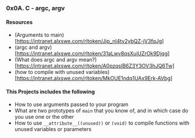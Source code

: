 ### 0x0A. C - argc, argv

#### Resources
- (Arguments to main)[https://intranet.alxswe.com/rltoken/Jip_nI4tv2ybQZ-jV3fqJg]
- (argc and argv)[https://intranet.alxswe.com/rltoken/31aLwv8qsXuiUZrOk9Djqg]
- (What does argc and argv mean?)[https://intranet.alxswe.com/rltoken/A0pzqslB6Z3Y3OV3hJQ6Tw]
- (how to compile with unused variables)[https://intranet.alxswe.com/rltoken/MkOUE1ndq1UAx9Erk-AVbg]

#### This Projects includes the following
- How to use arguments passed to your program
- What are two prototypes of `main` that you know of, and in which case do you use one or the other
- How to use `__attribute__((unused))` or `(void)` to compile functions with unused variables or parameters